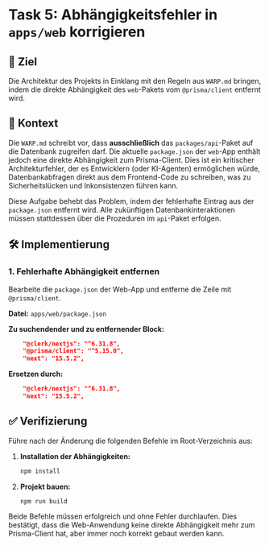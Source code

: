 # Task 5: Abhängigkeitsfehler in `apps/web` korrigieren

## 🎯 Ziel

Die Architektur des Projekts in Einklang mit den Regeln aus `WARP.md` bringen, indem die direkte Abhängigkeit des `web`-Pakets vom `@prisma/client` entfernt wird.

## 📝 Kontext

Die `WARP.md` schreibt vor, dass **ausschließlich** das `packages/api`-Paket auf die Datenbank zugreifen darf. Die aktuelle `package.json` der `web`-App enthält jedoch eine direkte Abhängigkeit zum Prisma-Client. Dies ist ein kritischer Architekturfehler, der es Entwicklern (oder KI-Agenten) ermöglichen würde, Datenbankabfragen direkt aus dem Frontend-Code zu schreiben, was zu Sicherheitslücken und Inkonsistenzen führen kann.

Diese Aufgabe behebt das Problem, indem der fehlerhafte Eintrag aus der `package.json` entfernt wird. Alle zukünftigen Datenbankinteraktionen müssen stattdessen über die Prozeduren im `api`-Paket erfolgen.

## 🛠️ Implementierung

### 1. Fehlerhafte Abhängigkeit entfernen

Bearbeite die `package.json` der Web-App und entferne die Zeile mit `@prisma/client`.

**Datei:** `apps/web/package.json`

**Zu suchendender und zu entfernender Block:**
```json
    "@clerk/nextjs": "^6.31.8",
    "@prisma/client": "^5.15.0",
    "next": "15.5.2",
```

**Ersetzen durch:**
```json
    "@clerk/nextjs": "^6.31.8",
    "next": "15.5.2",
```

## ✅ Verifizierung

Führe nach der Änderung die folgenden Befehle im Root-Verzeichnis aus:

1.  **Installation der Abhängigkeiten:**
    ```bash
    npm install
    ```
2.  **Projekt bauen:**
    ```bash
    npm run build
    ```

Beide Befehle müssen erfolgreich und ohne Fehler durchlaufen. Dies bestätigt, dass die Web-Anwendung keine direkte Abhängigkeit mehr zum Prisma-Client hat, aber immer noch korrekt gebaut werden kann.

